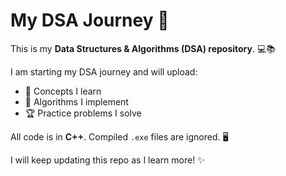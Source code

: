 # My DSA Journey 🚀

This is my **Data Structures & Algorithms (DSA) repository**. 💻📚

I am starting my DSA journey and will upload:  
- 📖 Concepts I learn  
- 📝 Algorithms I implement  
- 🏆 Practice problems I solve  

All code is in **C++**. Compiled `.exe` files are ignored. 🖥️  

I will keep updating this repo as I learn more! ✨
